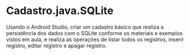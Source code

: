 # Cadastro.java.SQLite

Usando o Android Studio, criar um cadastro básico que realiza a persistência dos dados com o SQLite conforme os materiais e exemplos vistos em aula, e realiza as operações de listar todos os registros, inserir registro, editar registro e apagar registro.
